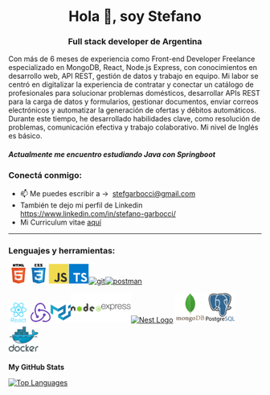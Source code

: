 
<h1 align="center">Hola 👋, soy Stefano</h1>
<h3 align="center">Full stack developer de Argentina</h3>

Con más de 6 meses de experiencia como Front-end Developer Freelance
especializado en MongoDB, React, Node.js Express, con conocimientos en desarrollo web,
API REST, gestión de datos y trabajo en equipo.
Mi labor se centró en digitalizar la experiencia de contratar y conectar un catálogo de profesionales para solucionar problemas domésticos, desarrollar APIs REST para
la carga de datos y formularios, gestionar documentos, enviar correos electrónicos y automatizar la generación de ofertas y débitos automáticos. Durante este tiempo, he desarrollado habilidades clave, como resolución de problemas, comunicación efectiva y trabajo colaborativo. Mi nivel de Inglés es básico.

<h5>Actualmente me encuentro estudiando Java con Springboot</h5>

<h3 align="left">Conectá conmigo:</h3>

- 📫 Me puedes escribir a →  stefgarbocci@gmail.com
- También te dejo mi perfil de Linkedin https://www.linkedin.com/in/stefano-garbocci/
- Mi Curriculum vitae [aquí](https://drive.google.com/file/d/1djetY0aLfn89mdJRa4UaXmPFAyqQJkyB/view?usp=sharing)


<hr>

<h3 align="left">Lenguajes y herramientas:</h3>
<a href="https://www.w3.org/html/" target="_blank" rel="noreferrer"><img src="https://raw.githubusercontent.com/devicons/devicon/master/icons/html5/html5-original-wordmark.svg" alt="html5" width="40" height="40"/></a><a href="https://www.w3schools.com/css/" target="_blank" rel="noreferrer"><img src="https://raw.githubusercontent.com/devicons/devicon/master/icons/css3/css3-original-wordmark.svg" alt="css3" width="40" height="40"/></a><a href="https://developer.mozilla.org/en-US/docs/Web/JavaScript" target="_blank" rel="noreferrer"><img src="https://raw.githubusercontent.com/devicons/devicon/master/icons/javascript/javascript-original.svg" alt="javascript" width="40" height="40"/></a><a href="https://www.typescriptlang.org/" target="_blank" rel="noreferrer"><img src="https://raw.githubusercontent.com/devicons/devicon/master/icons/typescript/typescript-original.svg" alt="typescript" width="40" height="40"/></a><a href="https://git-scm.com/" target="_blank" rel="noreferrer"><img src="https://www.vectorlogo.zone/logos/git-scm/git-scm-icon.svg" alt="git" width="40" height="40"/></a><a href="https://postman.com" target="_blank" rel="noreferrer"><img src="https://www.vectorlogo.zone/logos/getpostman/getpostman-icon.svg" alt="postman" width="40" height="40"/></a>

<a href="https://reactjs.org/" target="_blank" rel="noreferrer"><img src="https://raw.githubusercontent.com/devicons/devicon/master/icons/react/react-original-wordmark.svg" alt="react" width="40" height="40"/></a>
<a href="https://redux.js.org" target="_blank" rel="noreferrer"><img src="https://raw.githubusercontent.com/devicons/devicon/master/icons/redux/redux-original.svg" alt="redux" width="40" height="40"/></a><a href="https://mui.com" target="_blank" rel="noreferrer" ><img src="https://raw.githubusercontent.com/devicons/devicon/master/icons/materialui/materialui-original.svg" alt="Material UI" width="40" height="40"/></a><a href="https://nodejs.org" target="_blank" rel="noreferrer"><img src="https://raw.githubusercontent.com/devicons/devicon/master/icons/nodejs/nodejs-original-wordmark.svg" alt="nodejs" width="60" /></a><a href="https://expressjs.com" target="_blank" rel="noreferrer"><img src="https://raw.githubusercontent.com/devicons/devicon/master/icons/express/express-original-wordmark.svg" alt="express" width="60" /></a><a href="http://nestjs.com/" target="blank"><img src="https://nestjs.com/img/logo-small.svg" width="60" alt="Nest Logo" /></a>
<a href="https://www.mongodb.com/" target="_blank" rel="noreferrer"><img src="https://raw.githubusercontent.com/devicons/devicon/master/icons/mongodb/mongodb-original-wordmark.svg" alt="mongodb" width="60" /></a><a href="https://www.postgresql.org" target="_blank" rel="noreferrer"><img src="https://raw.githubusercontent.com/devicons/devicon/master/icons/postgresql/postgresql-original-wordmark.svg" alt="postgresql" width="60" /></a><a href="https://www.docker.com" target="_blank"  rel="noreferrer"><img src="https://raw.githubusercontent.com/devicons/devicon/master/icons/docker/docker-original-wordmark.svg" alt="docker" width="60" /></a>
<p align="left"> 
</p>


<b>My GitHub Stats</b>

<a href="https://github.com/GarbocciST" align="left"><img src="https://github-readme-stats.vercel.app/api/top-langs/?username=GarbocciST&langs_count=10&title_color=ef4444&text_color=ffffff&icon_color=0891b2&bg_color=1c1917&hide_border=true&locale=en&custom_title=Top%20%Languages" alt="Top Languages" /></a>

